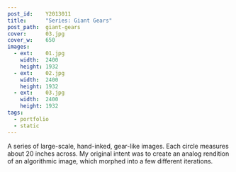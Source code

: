 ```yaml
---
post_id:    Y2013011
title:      "Series: Giant Gears"
post_path:  giant-gears
cover:      03.jpg
cover_w:    650
images:
  - ext:    01.jpg
    width:  2400
    height: 1932
  - ext:    02.jpg
    width:  2400
    height: 1932
  - ext:    03.jpg
    width:  2400
    height: 1932
tags:
  - portfolio
  - static
---
```

A series of large-scale, hand-inked, gear-like images. Each circle measures about 20 inches across. My original intent was to create an analog rendition of an algorithmic image, which morphed into a few different iterations.